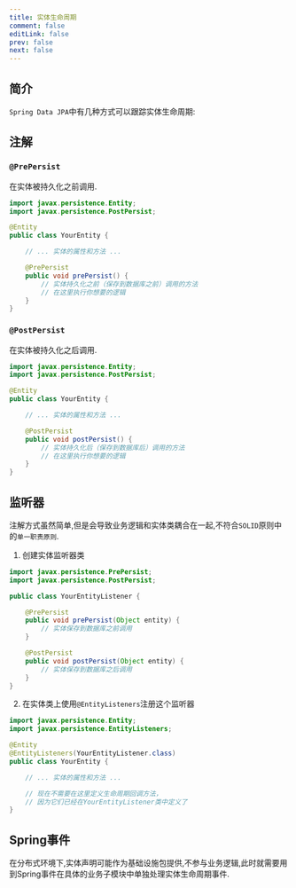 ```yaml
---
title: 实体生命周期
comment: false
editLink: false
prev: false
next: false
---
```


## 简介

`Spring Data JPA`中有几种方式可以跟踪实体生命周期:

## 注解

### `@PrePersist`

在实体被持久化之前调用.

```java
import javax.persistence.Entity;
import javax.persistence.PostPersist;

@Entity
public class YourEntity {

    // ... 实体的属性和方法 ...

    @PrePersist
    public void prePersist() {
        // 实体持久化之前（保存到数据库之前）调用的方法
        // 在这里执行你想要的逻辑
    }
}
```

### `@PostPersist`

在实体被持久化之后调用.

```java
import javax.persistence.Entity;
import javax.persistence.PostPersist;

@Entity
public class YourEntity {

    // ... 实体的属性和方法 ...

    @PostPersist
    public void postPersist() {
        // 实体持久化后（保存到数据库后）调用的方法
        // 在这里执行你想要的逻辑
    }
}
```


## 监听器

注解方式虽然简单,但是会导致业务逻辑和实体类耦合在一起,不符合`SOLID`原则中的`单一职责原则`.

1. 创建实体监听器类

```java
import javax.persistence.PrePersist;
import javax.persistence.PostPersist;

public class YourEntityListener {

    @PrePersist
    public void prePersist(Object entity) {
        // 实体保存到数据库之前调用
    }

    @PostPersist
    public void postPersist(Object entity) {
        // 实体保存到数据库之后调用
    }
}
```

2. 在实体类上使用`@EntityListeners`注册这个监听器

```java
import javax.persistence.Entity;
import javax.persistence.EntityListeners;

@Entity
@EntityListeners(YourEntityListener.class)
public class YourEntity {

    // ... 实体的属性和方法 ...

    // 现在不需要在这里定义生命周期回调方法，
    // 因为它们已经在YourEntityListener类中定义了
}
```

## Spring事件

在分布式环境下,实体声明可能作为基础设施包提供,不参与业务逻辑,此时就需要用到Spring事件在具体的业务子模块中单独处理实体生命周期事件.
